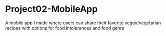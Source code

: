 # Project02-MobileApp
A mobile app I made where users can share their favorite vegan/vegetarian recipes with options for food intolerances and food genre
